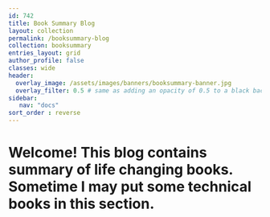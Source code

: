 ```yaml
---
id: 742    
title: Book Summary Blog
layout: collection
permalink: /booksummary-blog
collection: booksummary
entries_layout: grid
author_profile: false
classes: wide
header:
  overlay_image: /assets/images/banners/booksummary-banner.jpg
  overlay_filter: 0.5 # same as adding an opacity of 0.5 to a black background
sidebar:
   nav: "docs"
sort_order : reverse   
---
```


# Welcome! This blog contains summary of life changing books. Sometime I may put some technical books in this section.



